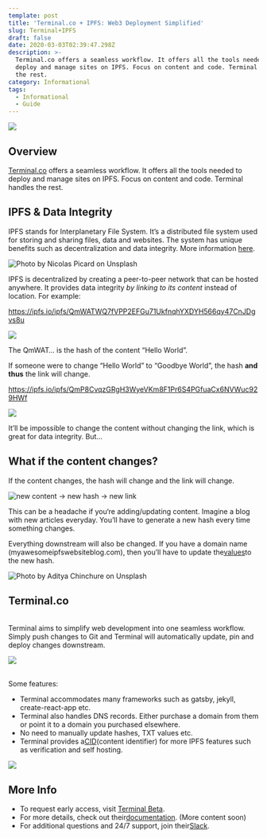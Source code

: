 ```yaml
---
template: post
title: 'Terminal.co + IPFS: Web3 Deployment Simplified'
slug: Terminal+IPFS
draft: false
date: 2020-03-03T02:39:47.298Z
description: >-
  Terminal.co offers a seamless workflow. It offers all the tools needed to
  deploy and manage sites on IPFS. Focus on content and code. Terminal handles
  the rest.
category: Informational
tags:
  - Informational
  - Guide
---
```

![](/media/terminal+IPFS.png)

## Overview

[Terminal.co](https://terminal.co/) offers a seamless workflow. It offers all the tools needed to deploy and manage sites on IPFS. Focus on content and code. Terminal handles the rest.

## IPFS & Data Integrity

IPFS stands for Interplanetary File System. It’s a distributed file system used for storing and sharing files, data and websites. The system has unique benefits such as decentralization and data integrity. More information [here](https://docs.ipfs.io/introduction/overview/).

![Photo by Nicolas Picard on Unsplash](/media/unsplash_1.jpeg)

IPFS is decentralized by creating a peer-to-peer network that can be hosted anywhere. It provides data integrity *by linking to its content* instead of location. For example:

<https://ipfs.io/ipfs/QmWATWQ7fVPP2EFGu71UkfnqhYXDYH566qy47CnJDgvs8u>

![](/media/ipfshashbrowser.png)

The QmWAT… is the hash of the content “Hello World”.

If someone were to change “Hello World” to “Goodbye World”, the hash **and thus** the link will change.

<https://ipfs.io/ipfs/QmP8CvqzGRgH3WyeVKm8F1Pr6S4PGfuaCx6NVWuc929HWf>

![](/media/goodbye_world.png)

It’ll be impossible to change the content without changing the link, which is great for data integrity. But…

## What if the content changes?

If the content changes, the hash will change and the link will change.

![new content -> new hash -> new link](/media/newcontent-newhash.png)

This can be a headache if you‘re adding/updating content. Imagine a blog with new articles everyday. You’ll have to generate a new hash every time something changes.

Everything downstream will also be changed. If you have a domain name (myawesomeipfswebsiteblog.com), then you’ll have to update the[values](https://medium.com/coinmonks/how-to-host-a-website-on-ipfs-with-dns-82f1f2fe6361)to the new hash.

![Photo by Aditya Chinchure on Unsplash](/media/waterfall.jpeg)

## Terminal.co

\
Terminal aims to simplify web development into one seamless workflow. Simply push changes to Git and Terminal will automatically update, pin and deploy changes downstream.

![](/media/terminalsupplychain.png)

\
Some features:

* Terminal accommodates many frameworks such as gatsby, jekyll, create-react-app etc.
* Terminal also handles DNS records. Either purchase a domain from them or point it to a domain you purchased elsewhere.
* No need to manually update hashes, TXT values etc.
* Terminal provides a[CID](https://docs.ipfs.io/guides/concepts/cid/)(content identifier) for more IPFS features such as verification and self hosting.

![](/media/deploypage.png)

## More Info

* To request early access, visit [Terminal Beta](https://terminalbeta.typeform.com/to/kionHH).
* For more details, check out their[documentation](https://docs.terminal.co/). (More content soon)
* For additional questions and 24/7 support, join their[Slack](https://app.slack.com/client/TT3NZ3XDY).
